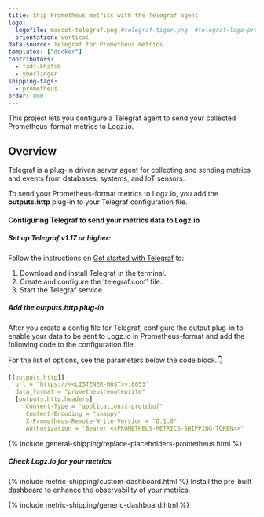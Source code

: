 ```yaml
---
title: Ship Prometheus metrics with the Telegraf agent
logo:
  logofile: mascot-telegraf.png #telegraf-tiger.png  #telegraf-logo-preview.svg
  orientation: vertical
data-source: Telegraf for Prometheus metrics
templates: ["docker"]
contributors:
  - fadi-khatib
  - yberlinger
shipping-tags:  
  - prometheus
order: 800
---
```




This project lets you configure a Telegraf agent to send your collected Prometheus-format metrics to Logz.io.

## Overview

Telegraf is a plug-in driven server agent for collecting and sending metrics and events from databases, systems, and IoT sensors.

To send your Prometheus-format metrics to Logz.io, you add the **outputs.http** plug-in to your Telegraf configuration file.
  
#### Configuring Telegraf to send your metrics data to Logz.io

<div class="tasklist">

##### Set up Telegraf v1.17 or higher:

Follow the instructions on [Get started with Telegraf](https://docs.influxdata.com/telegraf/latest/introduction/getting-started/) to: 

1. Download and install Telegraf in the terminal. 
2. Create and configure the 'telegraf.conf' file.
3. Start the Telegraf service.

##### Add the outputs.http plug-in

After you create a config file for Telegraf, configure the output plug-in to enable your data to be sent to Logz.io in Prometheus-format and add the following code to the configuration file:

For the list of options, see the parameters below the code block.👇

``` yaml
[[outputs.http]]
  url = "https://<<LISTENER-HOST>>:8053"
  data_format = "prometheusremotewrite"
  [outputs.http.headers]
     Content-Type = "application/x-protobuf"
     Content-Encoding = "snappy"
     X-Prometheus-Remote-Write-Version = "0.1.0"
     Authorization = "Bearer <<PROMETHEUS-METRICS-SHIPPING-TOKEN>>"
``` 

{% include general-shipping/replace-placeholders-prometheus.html %}


##### Check Logz.io for your metrics

{% include metric-shipping/custom-dashboard.html %} Install the pre-built dashboard to enhance the observability of your metrics.

<!-- logzio-inject:install:grafana:dashboards ids=["6EZtcMqH5Qa36IQw6qLbhY"] --> 

{% include metric-shipping/generic-dashboard.html %} 

</div>


